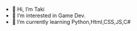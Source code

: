 - 👋 Hi, I’m Taki
- 👀 I’m interested in Game Dev.
- 🌱 I’m currently learning Python,Html,CSS,JS,C#
<!---
TakiEddineBaccouch/TakiEddineBaccouch is a ✨ special ✨ repository because its `README.md` (this file) appears on your GitHub profile.
You can click the Preview link to take a look at your changes.
--->
